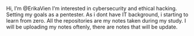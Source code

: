Hi, I’m @ErikaVien
I’m interested in cybersecurity and ethical hacking. Setting my goals as a pentester.
As i dont have IT background, i starting to learn from zero. All the repositories are my notes taken during my study.
I will be uploading my notes oftenly, there are notes that will be update.

